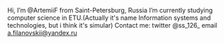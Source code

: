 Hi, I’m @ArtemiiF from Saint-Petersburg, Russia
I’m currently studying computer science in ETU.(Actually it's name Information systems and technologies, but i think it's simular)
Contact me:
  twitter @ss_126_
  email a.filanovskii@yandex.ru

<!---
ArtemiiF/ArtemiiF is a ✨ special ✨ repository because its `README.md` (this file) appears on your GitHub profile.
You can click the Preview link to take a look at your changes.
--->
